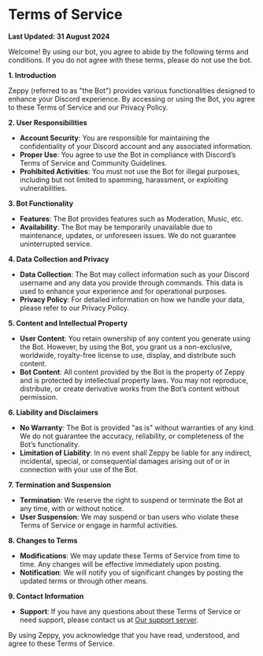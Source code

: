 # Terms of Service

**Last Updated: 31 August 2024**

Welcome! By using our bot, you agree to abide by the following terms and conditions. If you do not agree with these terms, please do not use the bot.

**1. Introduction**

Zeppy (referred to as "the Bot") provides various functionalities designed to enhance your Discord experience. By accessing or using the Bot, you agree to these Terms of Service and our Privacy Policy. 

**2. User Responsibilities**

- **Account Security**: You are responsible for maintaining the confidentiality of your Discord account and any associated information.
- **Proper Use**: You agree to use the Bot in compliance with Discord’s Terms of Service and Community Guidelines.
- **Prohibited Activities**: You must not use the Bot for illegal purposes, including but not limited to spamming, harassment, or exploiting vulnerabilities.

**3. Bot Functionality**

- **Features**: The Bot provides features such as Moderation, Music, etc. 
- **Availability**: The Bot may be temporarily unavailable due to maintenance, updates, or unforeseen issues. We do not guarantee uninterrupted service.

**4. Data Collection and Privacy**

- **Data Collection**: The Bot may collect information such as your Discord username and any data you provide through commands. This data is used to enhance your experience and for operational purposes.
- **Privacy Policy**: For detailed information on how we handle your data, please refer to our Privacy Policy.

**5. Content and Intellectual Property**

- **User Content**: You retain ownership of any content you generate using the Bot. However, by using the Bot, you grant us a non-exclusive, worldwide, royalty-free license to use, display, and distribute such content.
- **Bot Content**: All content provided by the Bot is the property of Zeppy and is protected by intellectual property laws. You may not reproduce, distribute, or create derivative works from the Bot’s content without permission.

**6. Liability and Disclaimers**

- **No Warranty**: The Bot is provided "as is" without warranties of any kind. We do not guarantee the accuracy, reliability, or completeness of the Bot’s functionality.
- **Limitation of Liability**: In no event shall Zeppy be liable for any indirect, incidental, special, or consequential damages arising out of or in connection with your use of the Bot.

**7. Termination and Suspension**

- **Termination**: We reserve the right to suspend or terminate the Bot at any time, with or without notice.
- **User Suspension**: We may suspend or ban users who violate these Terms of Service or engage in harmful activities.

**8. Changes to Terms**

- **Modifications**: We may update these Terms of Service from time to time. Any changes will be effective immediately upon posting.
- **Notification**: We will notify you of significant changes by posting the updated terms or through other means.


**9. Contact Information**

- **Support**: If you have any questions about these Terms of Service or need support, please contact us at [Our support server](https://discord.gg/2HthVB9FEv).

By using Zeppy, you acknowledge that you have read, understood, and agree to these Terms of Service.

